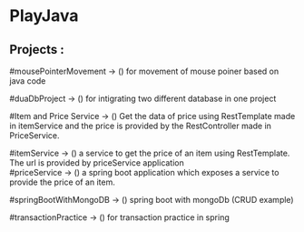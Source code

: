 # PlayJava

## Projects : 

#mousePointerMovement -> () for movement of mouse poiner based on java code                  

#duaDbProject -> () for intigrating two different database in one project                                      

#Item and Price Service -> () Get the data of price using RestTemplate made in itemService and the price is provided by the RestController made in PriceService.

#itemService -> () a service to get the price of an item using RestTemplate. The url is provided by priceService application         
#priceService -> () a spring boot application which exposes a service to provide the price of an item.

#springBootWithMongoDB -> () spring boot with mongoDb (CRUD example)

#transactionPractice -> () for transaction practice in spring

